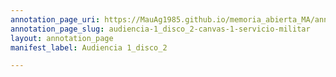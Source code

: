 ```yaml
---
annotation_page_uri: https://MauAg1985.github.io/memoria_abierta_MA/annotations/audiencia-1_disco_2-canvas-1-servicio-militar.json
annotation_page_slug: audiencia-1_disco_2-canvas-1-servicio-militar
layout: annotation_page
manifest_label: Audiencia 1_disco_2

---
```

